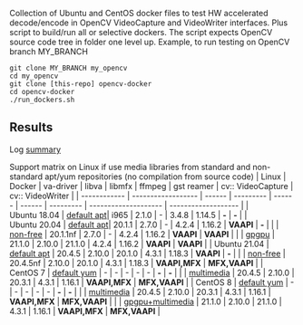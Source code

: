 Collection of Ubuntu and CentOS docker files to test HW accelerated decode/encode in OpenCV VideoCapture and VideoWriter interfaces.
Plus script to build/run all or selective dockers.
The script expects OpenCV source code tree in folder one level up. Example, to run testing on OpenCV branch MY_BRANCH
```
git clone MY_BRANCH my_opencv
cd my_opencv
git clone [this-repo] opencv-docker
cd opencv-docker
./run_dockers.sh
```

## Results
Log [summary](./summary/)

Support matrix on Linux if use media libraries from standard and non-standard apt/yum repositories (no compilation from source code)
| Linux        | Docker      | va-driver | libva  | libmfx | ffmpeg | gst reamer | cv:: VideoCapture     | cv:: VideoWriter     |
| ------------ | ------------------ | ------ | --------- | ------ | ------ | --------- | -------------------- | ------------------- |
| Ubuntu 18.04 | [default apt](https://github.com/mikhail-nikolskiy/opencv-docker/blob/master/ubuntu.Dockerfile)| i965  | 2.1.0       | -      | 3.4.8  | 1.14.5    | **-**                | **-**               |
| Ubuntu 20.04 | [default apt](https://github.com/mikhail-nikolskiy/opencv-docker/blob/master/ubuntu.Dockerfile)| 20.1.1    | 2.7.0   | -      | 4.2.4  | 1.16.2    | **VAAPI**            | **-**               |
|                       | [non-free](https://github.com/mikhail-nikolskiy/opencv-docker/blob/master/ubuntu-non-free.Dockerfile) | 20.1.1nf | 2.7.0  | -      | 4.2.4  | 1.16.2    | **VAAPI**            | **VAAPI**           |
|                       | [gpgpu](https://github.com/mikhail-nikolskiy/opencv-docker/blob/master/ubuntu-gpgpu.Dockerfile) | 21.1.0 | 2.10.0 | 21.1.0 | 4.2.4  | 1.16.2    | **VAAPI**            | **VAAPI**           |
| Ubuntu 21.04 | [default apt](https://github.com/mikhail-nikolskiy/opencv-docker/blob/master/ubuntu.Dockerfile) | 20.4.5  | 2.10.0   | 20.1.0 | 4.3.1  | 1.18.3    | **VAAPI**            | **-**               |
|                      | [non-free](https://github.com/mikhail-nikolskiy/opencv-docker/blob/master/ubuntu-non-free.Dockerfile) | 20.4.5nf | 2.10.0 | 20.1.0 | 4.3.1  | 1.18.3    | **VAAPI,MFX**       | **MFX,VAAPI**      |
| CentOS 7     | [default yum](https://github.com/mikhail-nikolskiy/opencv-docker/blob/master/centos.Dockerfile) | -      | -         | -      | -      | -         | **-**                | **-**               |
|                      | [multimedia](https://github.com/mikhail-nikolskiy/opencv-docker/blob/master/centos-multimedia.Dockerfile) | 20.4.5  | 2.10.0   | 20.3.1 | 4.3.1  | 1.16.1    | **VAAPI,MFX**       | **MFX,VAAPI**      |
| CentOS 8     | [default yum](https://github.com/mikhail-nikolskiy/opencv-docker/blob/master/centos.Dockerfile) | -      | -         | -      | -      | -         | **-**                | **-**               |
|                     | [multimedia](https://github.com/mikhail-nikolskiy/opencv-docker/blob/master/centos-multimedia.Dockerfile) | 20.4.5   |  2.10.0 | 20.3.1 | 4.3.1  | 1.16.1    | **VAAPI,MFX**       | **MFX,VAAPI**      |
|                      | [gpgpu+multimedia](https://github.com/mikhail-nikolskiy/opencv-docker/blob/master/centos-gpgpu-multimedia.Dockerfile) | 21.1.0 | 2.10.0  | 21.1.0 | 4.3.1  | 1.16.1    | **VAAPI,MFX**       | **MFX,VAAPI**      |
